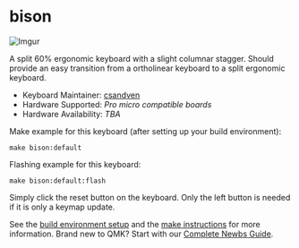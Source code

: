 # bison

![Imgur](https://i.imgur.com/FTOUHTqh.jpg)

A split 60% ergonomic keyboard with a slight columnar stagger. Should provide an easy transition from a ortholinear keyboard to a split ergonomic keyboard.

* Keyboard Maintainer: [csandven](https://github.com/csandven)
* Hardware Supported: *Pro micro compatible boards*
* Hardware Availability: *TBA*

Make example for this keyboard (after setting up your build environment):

    make bison:default

Flashing example for this keyboard:

    make bison:default:flash

Simply click the reset button on the keyboard. Only the left button is needed if it is only a keymap update. 

See the [build environment setup](https://docs.qmk.fm/#/getting_started_build_tools) and the [make instructions](https://docs.qmk.fm/#/getting_started_make_guide) for more information. Brand new to QMK? Start with our [Complete Newbs Guide](https://docs.qmk.fm/#/newbs).
